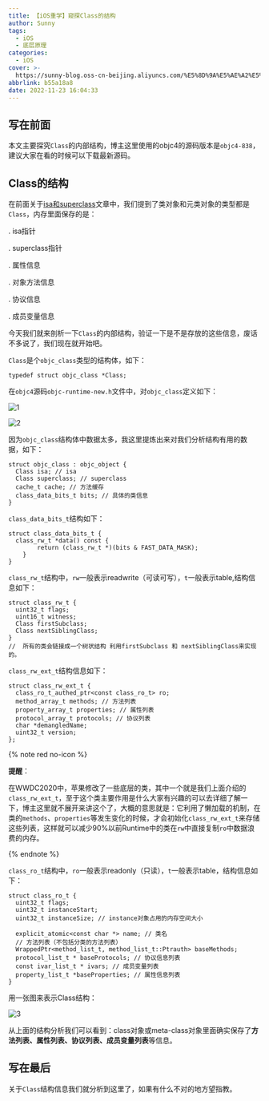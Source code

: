 ```yaml
---
title: 【iOS重学】窥探Class的结构
author: Sunny
tags:
  - iOS
  - 底层原理
categories:
  - iOS
cover: >-
  https://sunny-blog.oss-cn-beijing.aliyuncs.com/%E5%8D%9A%E5%AE%A2%E5%B0%81%E9%9D%A2%E5%9B%BE%E6%96%87%E4%BB%B6/cover53.jpg
abbrlink: b55a18a8
date: 2022-11-23 16:04:33
---
```


## 写在前面

本文主要探究`Class`的内部结构，博主这里使用的objc4的源码版本是`objc4-838`，建议大家在看的时候可以下载最新源码。

## Class的结构

在前面关于[isa和superclass](https://codersunny.com/posts/9efafc5a/)文章中，我们提到了类对象和元类对象的类型都是`Class`，内存里面保存的是：

. isa指针

. superclass指针

. 属性信息

. 对象方法信息

. 协议信息

. 成员变量信息

今天我们就来剖析一下`Class`的内部结构，验证一下是不是存放的这些信息，废话不多说了，我们现在就开始吧。

`Class`是个`objc_class`类型的结构体，如下：

```objc
typedef struct objc_class *Class;
```

在`objc4`源码`objc-runtime-new.h`文件中，对`objc_class`定义如下：

![1](https://sunny-blog.oss-cn-beijing.aliyuncs.com/202211/1123/1.png)

![2](https://sunny-blog.oss-cn-beijing.aliyuncs.com/202211/1123/2.png)

因为`objc_class`结构体中数据太多，我这里提炼出来对我们分析结构有用的数据，如下：

```objc
struct objc_class : objc_object {
  Class isa; // isa
  Class superclass; // superclass
  cache_t cache; // 方法缓存
  class_data_bits_t bits; // 具体的类信息
}
```

`class_data_bits_t`结构如下：

```objc
struct class_data_bits_t {
  class_rw_t *data() const {
        return (class_rw_t *)(bits & FAST_DATA_MASK);
    }
}
```

`class_rw_t`结构中，`rw`一般表示readwrite（可读可写），`t`一般表示table,结构信息如下：

```objc
struct class_rw_t {
  uint32_t flags;
  uint16_t witness;
  Class firstSubclass;
  Class nextSiblingClass;
}
//  所有的类会链接成一个树状结构 利用firstSubclass 和 nextSiblingClass来实现的。
```

`class_rw_ext_t`结构信息如下：

```objc
struct class_rw_ext_t {
  class_ro_t_authed_ptr<const class_ro_t> ro;
  method_array_t methods; // 方法列表
  property_array_t properties; // 属性列表
  protocol_array_t protocols; // 协议列表
  char *demangledName;
  uint32_t version;
};
```

{% note red no-icon %}

**提醒**：

在WWDC2020中，苹果修改了一些底层的类，其中一个就是我们上面介绍的`class_rw_ext_t`，至于这个类主要作用是什么大家有兴趣的可以去详细了解一下，博主这里就不展开来讲这个了，大概的意思就是：它利用了懒加载的机制，在类的`methods`、`properties`等发生变化的时候，才会初始化`class_rw_ext_t`来存储这些列表，这样就可以减少90%以前Runtime中的类在`rw`中直接复制`ro`中数据浪费的内存。

{% endnote %}

`class_ro_t`结构中，`ro`一般表示readonly（只读），`t`一般表示table，结构信息如下：

```objc
struct class_ro_t {
  uint32_t flags;
  uint32_t instanceStart;
  uint32_t instanceSize; // instance对象占用的内存空间大小
  
  explicit_atomic<const char *> name; // 类名
  // 方法列表（不包括分类的方法列表）
  WrappedPtr<method_list_t, method_list_t::Ptrauth> baseMethods;
  protocol_list_t * baseProtocols; // 协议信息列表
  const ivar_list_t * ivars; // 成员变量列表
  property_list_t *baseProperties; // 属性信息列表
}
```

用一张图来表示Class结构：

![3](https://sunny-blog.oss-cn-beijing.aliyuncs.com/202211/1123/3.png)

从上面的结构分析我们可以看到：class对象或meta-class对象里面确实保存了**方法列表、属性列表、协议列表、成员变量列表**等信息。

## 写在最后

关于`Class`结构信息我们就分析到这里了，如果有什么不对的地方望指教。































